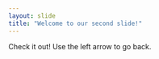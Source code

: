 ```yaml
---
layout: slide
title: "Welcome to our second slide!"
---
```

Check it out!
Use the left arrow to go back.
